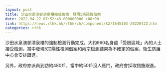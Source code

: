 ```yaml
---
layout: post
title: 沙田水泉澳邨清泉樓完成強檢　發現5宗陽性個案
date: 2022-04-22 07:52:43.000000000 +08:00
link: https://news.rthk.hk/rthk/ch/component/k2/1645103-20220422.htm
categories: rthk
---
```


沙田水泉澳邨清泉樓的強制檢測行動完成，大約960名身處「受限區域」內的人士接受檢測，當中發現5宗陽性檢測個案和兩宗檢測結果為不確定的個案，衞生防護中心會安排跟進。

另外，政府亦派員到訪約480戶，當中約50戶沒人應門，政府會採取措施跟進。
